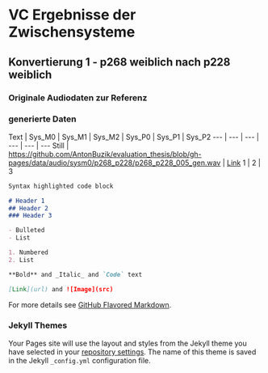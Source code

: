 # VC Ergebnisse der Zwischensysteme

## Konvertierung 1 - p268 weiblich nach p228 weiblich

### Originale Audiodaten zur Referenz

### generierte Daten
Text | Sys_M0 | Sys_M1 | Sys_M2 | Sys_P0 | Sys_P1 | Sys_P2
--- | --- | --- | --- | --- | --- 
Still | https://github.com/AntonBuzik/evaluation_thesis/blob/gh-pages/data/audio/sysm0/p268_p228/p268_p228_005_gen.wav | [Link](https://github.com/AntonBuzik/evaluation_thesis/blob/gh-pages/data/audio/sysm0/p268_p228/p268_p228_005_gen.wav)
1 | 2 | 3


```markdown
Syntax highlighted code block

# Header 1
## Header 2
### Header 3

- Bulleted
- List

1. Numbered
2. List

**Bold** and _Italic_ and `Code` text

[Link](url) and ![Image](src)
```

For more details see [GitHub Flavored Markdown](https://guides.github.com/features/mastering-markdown/).

### Jekyll Themes

Your Pages site will use the layout and styles from the Jekyll theme you have selected in your [repository settings](https://github.com/AntonBuzik/evaluation_thesis/settings/pages). The name of this theme is saved in the Jekyll `_config.yml` configuration file.
